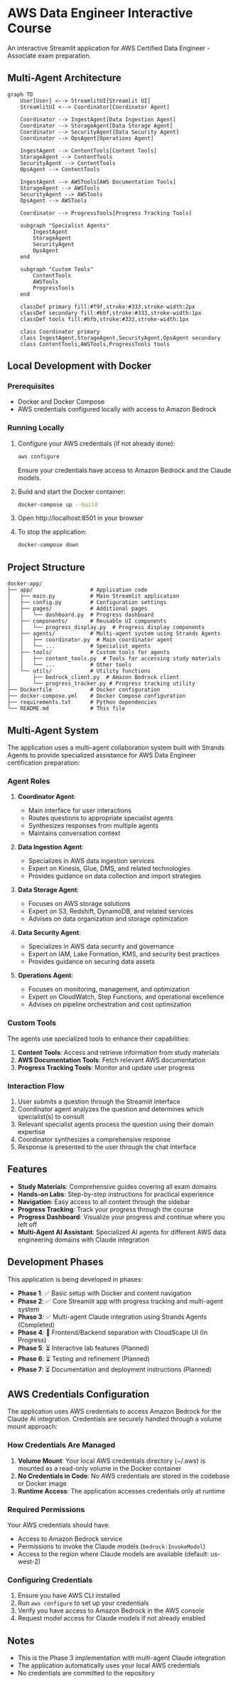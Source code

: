 # AWS Data Engineer Interactive Course

An interactive Streamlit application for AWS Certified Data Engineer - Associate exam preparation.

## Multi-Agent Architecture

```mermaid
graph TD
    User[User] <--> StreamlitUI[Streamlit UI]
    StreamlitUI <--> Coordinator[Coordinator Agent]
    
    Coordinator --> IngestAgent[Data Ingestion Agent]
    Coordinator --> StorageAgent[Data Storage Agent]
    Coordinator --> SecurityAgent[Data Security Agent]
    Coordinator --> OpsAgent[Operations Agent]
    
    IngestAgent --> ContentTools[Content Tools]
    StorageAgent --> ContentTools
    SecurityAgent --> ContentTools
    OpsAgent --> ContentTools
    
    IngestAgent --> AWSTools[AWS Documentation Tools]
    StorageAgent --> AWSTools
    SecurityAgent --> AWSTools
    OpsAgent --> AWSTools
    
    Coordinator --> ProgressTools[Progress Tracking Tools]
    
    subgraph "Specialist Agents"
        IngestAgent
        StorageAgent
        SecurityAgent
        OpsAgent
    end
    
    subgraph "Custom Tools"
        ContentTools
        AWSTools
        ProgressTools
    end
    
    classDef primary fill:#f9f,stroke:#333,stroke-width:2px
    classDef secondary fill:#bbf,stroke:#333,stroke-width:1px
    classDef tools fill:#bfb,stroke:#333,stroke-width:1px
    
    class Coordinator primary
    class IngestAgent,StorageAgent,SecurityAgent,OpsAgent secondary
    class ContentTools,AWSTools,ProgressTools tools
```

## Local Development with Docker

### Prerequisites
- Docker and Docker Compose
- AWS credentials configured locally with access to Amazon Bedrock

### Running Locally
1. Configure your AWS credentials (if not already done):
   ```bash
   aws configure
   ```
   Ensure your credentials have access to Amazon Bedrock and the Claude models.

2. Build and start the Docker container:
   ```bash
   docker-compose up --build
   ```

3. Open http://localhost:8501 in your browser

4. To stop the application:
   ```bash
   docker-compose down
   ```

## Project Structure

```
docker-app/
├── app/                  # Application code
│   ├── main.py           # Main Streamlit application
│   ├── config.py         # Configuration settings
│   ├── pages/            # Additional pages
│   │   └── dashboard.py  # Progress dashboard
│   ├── components/       # Reusable UI components
│   │   └── progress_display.py  # Progress display components
│   ├── agents/           # Multi-agent system using Strands Agents
│   │   ├── coordinator.py  # Main coordinator agent
│   │   └── ...           # Specialist agents
│   ├── tools/            # Custom tools for agents
│   │   ├── content_tools.py  # Tools for accessing study materials
│   │   └── ...           # Other tools
│   └── utils/            # Utility functions
│       ├── bedrock_client.py  # Amazon Bedrock client
│       └── progress_tracker.py # Progress tracking utility
├── Dockerfile            # Docker configuration
├── docker-compose.yml    # Docker Compose configuration
├── requirements.txt      # Python dependencies
└── README.md             # This file
```

## Multi-Agent System

The application uses a multi-agent collaboration system built with Strands Agents to provide specialized assistance for AWS Data Engineer certification preparation:

### Agent Roles

1. **Coordinator Agent**: 
   - Main interface for user interactions
   - Routes questions to appropriate specialist agents
   - Synthesizes responses from multiple agents
   - Maintains conversation context

2. **Data Ingestion Agent**:
   - Specializes in AWS data ingestion services
   - Expert on Kinesis, Glue, DMS, and related technologies
   - Provides guidance on data collection and import strategies

3. **Data Storage Agent**:
   - Focuses on AWS storage solutions
   - Expert on S3, Redshift, DynamoDB, and related services
   - Advises on data organization and storage optimization

4. **Data Security Agent**:
   - Specializes in AWS data security and governance
   - Expert on IAM, Lake Formation, KMS, and security best practices
   - Provides guidance on securing data assets

5. **Operations Agent**:
   - Focuses on monitoring, management, and optimization
   - Expert on CloudWatch, Step Functions, and operational excellence
   - Advises on pipeline orchestration and cost optimization

### Custom Tools

The agents use specialized tools to enhance their capabilities:

1. **Content Tools**: Access and retrieve information from study materials
2. **AWS Documentation Tools**: Fetch relevant AWS documentation
3. **Progress Tracking Tools**: Monitor and update user progress

### Interaction Flow

1. User submits a question through the Streamlit interface
2. Coordinator agent analyzes the question and determines which specialist(s) to consult
3. Relevant specialist agents process the question using their domain expertise
4. Coordinator synthesizes a comprehensive response
5. Response is presented to the user through the chat interface

## Features

- **Study Materials**: Comprehensive guides covering all exam domains
- **Hands-on Labs**: Step-by-step instructions for practical experience
- **Navigation**: Easy access to all content through the sidebar
- **Progress Tracking**: Track your progress through the course
- **Progress Dashboard**: Visualize your progress and continue where you left off
- **Multi-Agent AI Assistant**: Specialized AI agents for different AWS data engineering domains with Claude integration

## Development Phases

This application is being developed in phases:

- **Phase 1**: ✅ Basic setup with Docker and content navigation
- **Phase 2**: ✅ Core Streamlit app with progress tracking and multi-agent system
- **Phase 3**: ✅ Multi-agent Claude integration using Strands Agents (Completed)
- **Phase 4**: 🔄 Frontend/Backend separation with CloudScape UI (In Progress)
- **Phase 5**: ⏳ Interactive lab features (Planned)
- **Phase 6**: ⏳ Testing and refinement (Planned)
- **Phase 7**: ⏳ Documentation and deployment instructions (Planned)

## AWS Credentials Configuration

The application uses AWS credentials to access Amazon Bedrock for the Claude AI integration. Credentials are securely handled through a volume mount approach:

### How Credentials Are Managed

1. **Volume Mount**: Your local AWS credentials directory (~/.aws) is mounted as a read-only volume in the Docker container
2. **No Credentials in Code**: No AWS credentials are stored in the codebase or Docker image
3. **Runtime Access**: The application accesses credentials only at runtime

### Required Permissions

Your AWS credentials should have:
- Access to Amazon Bedrock service
- Permissions to invoke the Claude models (`bedrock:InvokeModel`)
- Access to the region where Claude models are available (default: us-west-2)

### Configuring Credentials

1. Ensure you have AWS CLI installed
2. Run `aws configure` to set up your credentials
3. Verify you have access to Amazon Bedrock in the AWS console
4. Request model access for Claude models if not already enabled

## Notes

- This is the Phase 3 implementation with multi-agent Claude integration
- The application automatically uses your local AWS credentials
- No credentials are committed to the repository
